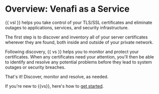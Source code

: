 # Overview: Venafi as a Service

{{ vsl }} helps you take control of your TLS/SSL certificates and eliminate outages to applications, services, and security infrastructure.

The first step is to discover and inventory all of your server certificates wherever they are found, both inside and outside of your private network.

Following discovery, {{ vs }} helps you to monitor and protect your certificates. When any certificates need your attention, you'll then be able to identify and resolve any potential problems before they lead to system outages or security breaches.

That's it! Discover, monitor and resolve, as needed.

If you're new to {{vs}}, here's how to [get started](gs-Cloud-Discovery.md).
